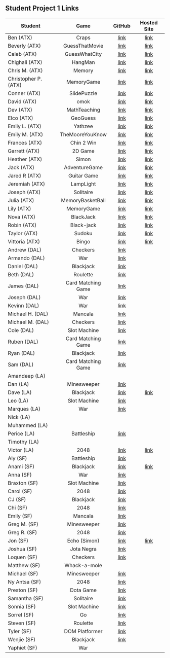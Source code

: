 ## Student Project 1 Links

| Student | Game | GitHub | Hosted Site |
|---|:---:|:---:|:---:|
| Ben (ATX) | Craps | [link](https://github.com/ManliestBen/Craps) | [link](http://crappy-craps.surge.sh/) |
| Beverly (ATX) | GuessThatMovie | [link](https://github.com/beverlyosoria/Unit-1-Project) | [link](http://moviegame.surge.sh/) |
| Caleb (ATX) | GuessWhatCity | [link](https://github.com/snsaleh1/GAProject1) | [link](https://rep-your-city-ga19.surge.sh) |
| Chighali (ATX) | HangMan | [link](https://github.com/ChighaliMknss/Unit-One-Project) | [link](https://chighalimknss.github.io/Unit-One-Project/) |
| Chris M. (ATX) | Memory | [link](https://github.com/mayfielc/Unit-1-Project.git) | [link](https://dendecardgame.surge.sh/) |
| Christopher P. (ATX) | MemoryGame | [link](https://github.com/600rrchris/Unit-1-project.git) | [link](http://damaging-class.surge.sh/) |
| Conner (ATX) | SlidePuzzle | [link](https://github.com/ConnerMcCabe/project1) | [link](http://stressedofficeguy.surge.sh/) |
| David (ATX) | omok | [link](https://github.com/eyybaebae/omok) | [link](http://direful-notebook.surge.sh/) |
| Dev (ATX) | MathTeaching | [link](https://github.com/Dev-94/unit1_project) | [link](https://dev-94.github.io/unit1_project/) |
| Elco (ATX) | GeoGuess | [link](https://github.com/eag58914/2048_project) | [link](http://kindhearted-use.surge.sh ) |
| Emily L. (ATX) | Yathzee | [link](https://github.com/emgrebe/Yahtzee-Game) | [link](https://github.com/emgrebe/Yahtzee-Game/tree/gh-pages) |
| Emily M. (ATX) | TheMooreYouKnow | [link](https://github.com/efm0004/the-moore-you-know.git) | [link](http://anxious-spark.surge.sh/) |
| Frances (ATX) | Chin 2 Win | [link](https://github.com/fcancio/chin2win) | [link](https://fcancio.github.io/chin2win/) |
| Garrett (ATX) | 2D Game | [link](https://github.com/garryc5/TetrisGame) | [link](https://garryc5.github.io/TetrisGame/) |
| Heather (ATX) | Simon | [link](https://github.com/MetaHeather/Unit1Project) | [link](https://hnesimon.surge.sh/) |
| Jack (ATX) | AdventureGame | [link](https://github.com/Jground-33/Adventure-Game) | [link](https://jground-33.github.io/Adventure-Game/) |
| Jared R (ATX) | Guitar Game | [link](https://github.com/jrodriguez082046/Unit-1-Project-.git) | [link](http://pedal-zone.surge.sh/) |
| Jeremiah (ATX) | LampLight | [link](https://github.com/JMHGZ/unit1-project) | [link](https://jmhgz.github.io/unit1-project/) |
| Joseph (ATX) | Solitaire | [link](https://github.com/SleepyJosus/Solitaire) | [link](https://sleepyjosus.github.io/Solitaire/) |
| Julia (ATX) | MemoryBasketBall | [link](https://github.com/julia-nichole/unit-1-game) | [link](http://unit-1-nba.surge.sh) |
| Lily (ATX) | MemoryGame | [link](https://github.com/lilymbest/Unit-1-Project) | [link](https://lilymbest.github.io/Unit-1-Project/) |
| Nova (ATX) | BlackJack | [link](https://github.com/nhasley/Black-Jack-) | [link](http://novahasleyblackjack.surge.sh/) |
| Robin (ATX) | Black-jack | [link](https://github.com/robified/unit-1-project) | [link](https://robified.github.io/unit-1-project/) |
| Taylor (ATX) | Sudoku | [link](https://github.com/tlacerte/Sudoku---JS-HTML-CSS) | [link](http://taylor-sudoku.surge.sh/) |
| Vittoria (ATX) | Bingo | [link](https://github.com/vittoriaerdem/project1) | [link](https://vittoriaerdem.github.io/bingo-game/) |
| Andrew (DAL) | Checkers | [link](https://github.com/atheismann/checkers/tree/development/) |  |
| Armando (DAL) | War | [link](https://github.com/Drag49487Jr/War-Game) |  |
| Daniel (DAL) | Blackjack | [link](https://github.com/dc3430/BlackJack) |  |
| Beth (DAL) | Roulette | [link](https://github.com/bethsmith0623/Roulette) |  |
| James (DAL) | Card Matching Game | [link](https://github.com/newmediarecordings/myproject1) |  |
| Joseph (DAL) | War | [link](https://github.com/Jhunted/myproject1) |  |
| Kevinn (DAL) | War | [link](https://github.com/kevinnarbas/war-game-project1) |  |
| Michael H. (DAL) | Mancala | [link](https://github.com/mhinte91/ProjectOne) |  |
| Michael M. (DAL) | Checkers | [link](https://github.com/Mad-Hatter-1865/Checkers) |  |
| Cole (DAL) | Slot Machine | [link](https://github.com/41Holmes41/myproject1) |  |
| Ruben (DAL) | Card Matching Game | [link](https://github.com/rcaceres1/MatchingGame1) |  |
| Ryan (DAL) | Blackjack | [link](https://github.com/RyanPGeorge/project1-blackjack) |  |
| Sam (DAL) | Card Matching Game | [link](https://github.com/samiduara/card-matching-game) |  |
| Amandeep (LA) |  |  |  |
| Dan (LA) | Minesweeper | [link](https://github.com/seagrendaniel/Mime-Sweeper) |  |
| Dave (LA) | Blackjack | [link](https://github.com/davekoncsol/black-jack) | [link](https://davekoncsol.github.io/black-jack/) |
| Leo (LA) | Slot Machine | [link](https://github.com/leonelRos/Slot-machine) |  |
| Marques (LA) | War | [link](https://github.com/Mjsmith30/game-of-war) |  |
| Nick (LA) |  |  |  |
| Muhammed (LA) |  |  |  |
| Perice (LA) | Battleship | [link](https://github.com/perice-pope/Battle-Assembly_4_000) |  |
| Timothy (LA) |  |  |  |
| Victor (LA) | 2048 | [link](https://github.com/TimeForZeros/Game-2048) | [link](https://timeforzeros.github.io/Game-2048/) |
| Aly (SF) | Battleship | [link](https://github.com/alynguyen/battle-ship) |  |
| Anami (SF) | Blackjack | [link](https://github.com/anami-sf/blackjack-v2) | [link](https://anami-sf.github.io/blackjack-v2/) |
| Anna (SF) | War | [link](https://github.com/1anya1/War) |  |
| Braxton (SF) | Slot Machine | [link](https://github.com/codenerd21/Slot-Machine.git) |  |
| Carol (SF) | 2048 | [link](https://github.com/carolsand/TwentyFoutyEight) |  |
| CJ (SF) | Blackjack | [link](https://github.com/cjs83/blackjack) |  |
| Chi (SF) | 2048 | [link](https://github.com/Chi37/2048) |  |
| Emily (SF) | Mancala | [link](https://github.com/emilyc729/mancala) |  |
| Greg M. (SF) | Minesweeper | [link](https://github.com/g-merrill/minesweeper) |  |
| Greg R. (SF) | 2048 | [link](https://github.com/franics925/2048) |  |
| Jon (SF) | Echo (Simon) | [link](https://github.com/simpleCodify/Project-Echo) | [link](https://simplecodify.github.io/Project-Echo/) |
| Joshua (SF) | Jota Negra | [link](https://github.com/jusselman/jotaNegra) |  |
| Loquen (SF) | Checkers | [link](https://github.com/Loquen/checkers) |  |
| Matthew (SF) | Whack-a-mole |  |  |
| Michael (SF) | Minesweeper | [link](https://github.com/mihof/minesweeper-project) |  |
| Ny Antsa (SF) | 2048 | [link](https://github.com/NyAntsaR/2048_Game) |  |
| Preston (SF) | Dota Game | [link](https://github.com/prestonhom/DotaGame) |  |
| Samantha (SF) | Solitaire | [link](https://github.com/Samantha2233/Solitaire) |  |
| Sonnia (SF) | Slot Machine | [link](https://github.com/brownbugz/slotmachine) |  |
| Sorrel (SF) | Go | [link](https://github.com/sorrelbri/browser-go) |  |
| Steven (SF) | Roulette | [link](https://git.generalassemb.ly/ssotosf/roulette_game) |  |
| Tyler (SF) | DOM Platformer | [link](https://github.com/tvilla0000/Project-1) |  |
| Wenjie (SF) | Blackjack | [link](https://github.com/wenwenkp/black-jack) |  |
| Yaphiet (SF) | War |  |  |
